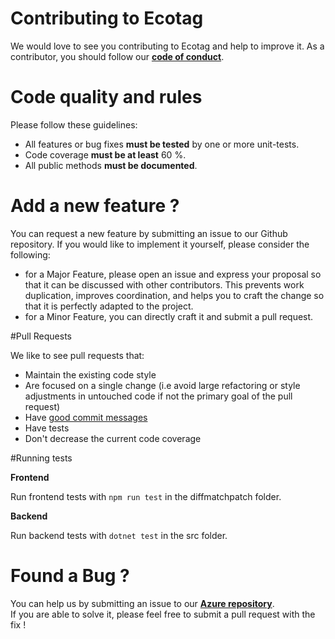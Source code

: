 ﻿# Contributing to Ecotag

We would love to see you contributing to Ecotag and help to improve it. As a contributor, you should follow our [**code of conduct**](CODE_OF_CONDUCT.md).

# Code quality and rules

Please follow these guidelines:
* All features or bug fixes **must be tested** by one or more unit-tests.
* Code coverage **must be at least** 60 %.
* All public methods **must be documented**.

# Add a new feature ?

You can request a new feature by submitting an issue to our Github repository. If you would like to implement it yourself, please consider the following:
* for a Major Feature, please open an issue and express your proposal so that it can be discussed with other contributors. This prevents work duplication, improves coordination, and helps you to craft the change so that it is perfectly adapted to the project.
* for a Minor Feature, you can directly craft it and submit a pull request.

#Pull Requests

We like to see pull requests that:
* Maintain the existing code style
* Are focused on a single change (i.e avoid large refactoring or style adjustments in untouched code if not the primary goal of the pull request)
* Have [good commit messages][commit-messages]
* Have tests
* Don't decrease the current code coverage

#Running tests

**Frontend**

Run frontend tests with ```npm run test``` in the diffmatchpatch folder.

**Backend**

Run backend tests with ``` dotnet test ``` in the src folder.

# Found a Bug ? 

You can help us by submitting an issue to our [**Azure repository**][repo].\
If you are able to solve it, please feel free to submit a pull request with the fix !

[commit-messages]: https://chris.beams.io/posts/git-commit/
[repo]: https://axafrance.visualstudio.com/SquadNSD/_git/Ecotag